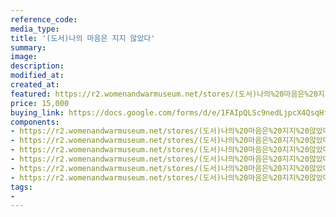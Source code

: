 ```yaml
---
reference_code:
media_type:
title: '(도서)나의 마음은 지지 않았다'
summary:
image:
description:
modified_at:
created_at:
featured: https://r2.womenandwarmuseum.net/stores/(도서)나의%20마음은%20지지%20않았다/08_나의마음은지지않았다%20(1)r.jpg
price: 15,000
buying_link: https://docs.google.com/forms/d/e/1FAIpQLSc9nedLjpcX4QsqHfsDClSUvnY_z8JjKZMrkfDJmnqozNUliA/viewform
components:
- https://r2.womenandwarmuseum.net/stores/(도서)나의%20마음은%20지지%20않았다/08_나의마음은지지않았다%20(1)r.jpg
- https://r2.womenandwarmuseum.net/stores/(도서)나의%20마음은%20지지%20않았다/08_나의마음은지지않았다%20(2)r.jpg
- https://r2.womenandwarmuseum.net/stores/(도서)나의%20마음은%20지지%20않았다/08_나의마음은지지않았다%20(3)r.jpg
- https://r2.womenandwarmuseum.net/stores/(도서)나의%20마음은%20지지%20않았다/08_나의마음은지지않았다%20(4)r.jpg
- https://r2.womenandwarmuseum.net/stores/(도서)나의%20마음은%20지지%20않았다/08_나의마음은지지않았다%20(5)r.jpg
- https://r2.womenandwarmuseum.net/stores/(도서)나의%20마음은%20지지%20않았다/08_나의마음은지지않았다%20(6)r.jpg
tags:
-
---
```

